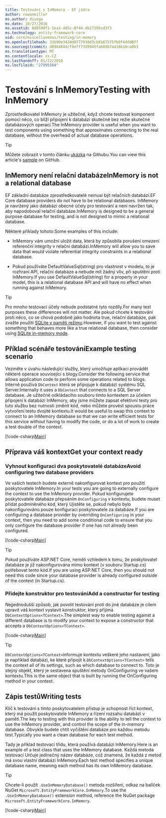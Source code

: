 ```yaml
---
title: Testování s InMemory - EF jádra
author: rowanmiller
ms.author: divega
ms.date: 10/27/2016
ms.assetid: 0d0590f1-1ea3-4d5c-8f44-db17395cd3f3
ms.technology: entity-framework-core
uid: core/miscellaneous/testing/in-memory
ms.openlocfilehash: 33690e3424d0777930d3cb8167575fb0f4ddd8f7
ms.sourcegitcommit: d096484dcf9eff73d9943fa60db7a418b10ca0b3
ms.translationtype: MT
ms.contentlocale: cs-CZ
ms.lasthandoff: 01/22/2018
ms.locfileid: "27995584"
---
```

# <a name="testing-with-inmemory"></a><span data-ttu-id="25f12-102">Testování s InMemory</span><span class="sxs-lookup"><span data-stu-id="25f12-102">Testing with InMemory</span></span>

<span data-ttu-id="25f12-103">Zprostředkovatel InMemory je užitečné, když chcete testovat komponent pomocí něco, co blíží připojení k databázi skutečné bez režie skutečné databázových operací.</span><span class="sxs-lookup"><span data-stu-id="25f12-103">The InMemory provider is useful when you want to test components using something that approximates connecting to the real database, without the overhead of actual database operations.</span></span>

> [!TIP]  
> <span data-ttu-id="25f12-104">Můžete zobrazit v tomto článku [ukázka](https://github.com/aspnet/EntityFramework.Docs/tree/master/samples/core/Miscellaneous/Testing) na Githubu.</span><span class="sxs-lookup"><span data-stu-id="25f12-104">You can view this article's [sample](https://github.com/aspnet/EntityFramework.Docs/tree/master/samples/core/Miscellaneous/Testing) on GitHub.</span></span>

## <a name="inmemory-is-not-a-relational-database"></a><span data-ttu-id="25f12-105">InMemory není relační databáze</span><span class="sxs-lookup"><span data-stu-id="25f12-105">InMemory is not a relational database</span></span>

<span data-ttu-id="25f12-106">EF základní databáze zprostředkovatelé nemusí být relačních databází.</span><span class="sxs-lookup"><span data-stu-id="25f12-106">EF Core database providers do not have to be relational databases.</span></span> <span data-ttu-id="25f12-107">InMemory je navržený jako databázi obecné účely pro testování a není navržen tak, aby napodoboval relační databáze.</span><span class="sxs-lookup"><span data-stu-id="25f12-107">InMemory is designed to be a general purpose database for testing, and is not designed to mimic a relational database.</span></span>

<span data-ttu-id="25f12-108">Některé příklady tohoto:</span><span class="sxs-lookup"><span data-stu-id="25f12-108">Some examples of this include:</span></span>
* <span data-ttu-id="25f12-109">InMemory vám umožní uložit data, která by způsobila porušení omezení referenční integrity v relační databázi.</span><span class="sxs-lookup"><span data-stu-id="25f12-109">InMemory will allow you to save data that would violate referential integrity constraints in a relational database.</span></span>

* <span data-ttu-id="25f12-110">Pokud používáte DefaultValueSql(string) pro vlastnost v modelu, to je rozhraní API, relační databáze a nebude mít žádný vliv, při spuštění proti InMemory.</span><span class="sxs-lookup"><span data-stu-id="25f12-110">If you use DefaultValueSql(string) for a property in your model, this is a relational database API and will have no effect when running against InMemory.</span></span>

> [!TIP]  
> <span data-ttu-id="25f12-111">Pro mnoho testovací účely nebude podstatné tyto rozdíly.</span><span class="sxs-lookup"><span data-stu-id="25f12-111">For many test purposes these differences will not matter.</span></span> <span data-ttu-id="25f12-112">Ale pokud chcete k testování proti něco, co se chová podobně jako hodnota true, relační databáze, pak zvažte použití [SQLite v paměti režimu](sqlite.md).</span><span class="sxs-lookup"><span data-stu-id="25f12-112">However, if you want to test against something that behaves more like a true relational database, then consider using [SQLite in-memory mode](sqlite.md).</span></span>

## <a name="example-testing-scenario"></a><span data-ttu-id="25f12-113">Příklad scénáře testování</span><span class="sxs-lookup"><span data-stu-id="25f12-113">Example testing scenario</span></span>

<span data-ttu-id="25f12-114">Vezměte v úvahu následující služby, který umožňuje aplikaci provádět některé operace související s blogy.</span><span class="sxs-lookup"><span data-stu-id="25f12-114">Consider the following service that allows application code to perform some operations related to blogs.</span></span> <span data-ttu-id="25f12-115">Interně používá `DbContext` která se připojuje k databázi systému SQL Server.</span><span class="sxs-lookup"><span data-stu-id="25f12-115">Internally it uses a `DbContext` that connects to a SQL Server database.</span></span> <span data-ttu-id="25f12-116">Je užitečné odkládacího souboru tímto kontextem za účelem připojení k databázi InMemory, aby jsme můžete zapsat efektivní testy pro tuto službu bez nutnosti změnit kód, nebo můžete provést spoustu práce vytvoření testu dvojité kontextu.</span><span class="sxs-lookup"><span data-stu-id="25f12-116">It would be useful to swap this context to connect to an InMemory database so that we can write efficient tests for this service without having to modify the code, or do a lot of work to create a test double of the context.</span></span>

[!code-csharp[Main](../../../../samples/core/Miscellaneous/Testing/BusinessLogic/BlogService.cs)]

## <a name="get-your-context-ready"></a><span data-ttu-id="25f12-117">Příprava váš kontext</span><span class="sxs-lookup"><span data-stu-id="25f12-117">Get your context ready</span></span>

### <a name="avoid-configuring-two-database-providers"></a><span data-ttu-id="25f12-118">Vyhnout konfiguraci dva poskytovatelé databáze</span><span class="sxs-lookup"><span data-stu-id="25f12-118">Avoid configuring two database providers</span></span>

<span data-ttu-id="25f12-119">Ve vašich testech budete externě nakonfigurovat kontext pro použití poskytovatele InMemory.</span><span class="sxs-lookup"><span data-stu-id="25f12-119">In your tests you are going to externally configure the context to use the InMemory provider.</span></span> <span data-ttu-id="25f12-120">Pokud konfigurujete poskytovatele databáze přepsáním `OnConfiguring` v kontextu, budete muset přidat podmíněného kód, který Ujistěte se, pokud nebylo bylo nakonfigurováno pouze konfiguraci poskytovatele za databáze.</span><span class="sxs-lookup"><span data-stu-id="25f12-120">If you are configuring a database provider by overriding `OnConfiguring` in your context, then you need to add some conditional code to ensure that you only configure the database provider if one has not already been configured.</span></span>

[!code-csharp[Main](../../../../samples/core/Miscellaneous/Testing/BusinessLogic/BloggingContext.cs#OnConfiguring)]

> [!TIP]  
> <span data-ttu-id="25f12-121">Pokud používáte ASP.NET Core, neměli vzhledem k tomu, že poskytovatel databáze je již nakonfigurována mimo kontext (v souboru Startup.cs) potřebovat tento kód.</span><span class="sxs-lookup"><span data-stu-id="25f12-121">If you are using ASP.NET Core, then you should not need this code since your database provider is already configured outside of the context (in Startup.cs).</span></span>

### <a name="add-a-constructor-for-testing"></a><span data-ttu-id="25f12-122">Přidejte konstruktor pro testování</span><span class="sxs-lookup"><span data-stu-id="25f12-122">Add a constructor for testing</span></span>

<span data-ttu-id="25f12-123">Nejjednodušší způsob, jak povolit testování proti do jiné databáze je cílem upravit váš kontext vystavit konstruktor, který přijímá `DbContextOptions<TContext>`.</span><span class="sxs-lookup"><span data-stu-id="25f12-123">The simplest way to enable testing against a different database is to modify your context to expose a constructor that accepts a `DbContextOptions<TContext>`.</span></span>

[!code-csharp[Main](../../../../samples/core/Miscellaneous/Testing/BusinessLogic/BloggingContext.cs#Constructors)]

> [!TIP]  
> <span data-ttu-id="25f12-124">`DbContextOptions<TContext>`informuje kontextu veškeré jeho nastavení, jako je například databázi, ke které připojit k.</span><span class="sxs-lookup"><span data-stu-id="25f12-124">`DbContextOptions<TContext>` tells the context all of its settings, such as which database to connect to.</span></span> <span data-ttu-id="25f12-125">Toto je stejný objekt, který je sestavena spuštění metody OnConfiguring ve vašem kontextu.</span><span class="sxs-lookup"><span data-stu-id="25f12-125">This is the same object that is built by running the OnConfiguring method in your context.</span></span>

## <a name="writing-tests"></a><span data-ttu-id="25f12-126">Zápis testů</span><span class="sxs-lookup"><span data-stu-id="25f12-126">Writing tests</span></span>

<span data-ttu-id="25f12-127">Klíč k testování s tímto poskytovatelem přístup je schopnost říct kontext, který má použít poskytovatele InMemory a řízení rozsahu databázi v paměti.</span><span class="sxs-lookup"><span data-stu-id="25f12-127">The key to testing with this provider is the ability to tell the context to use the InMemory provider, and control the scope of the in-memory database.</span></span> <span data-ttu-id="25f12-128">Obvykle budete chtít vyčištění databáze pro každou metodu test.</span><span class="sxs-lookup"><span data-stu-id="25f12-128">Typically you want a clean database for each test method.</span></span>

<span data-ttu-id="25f12-129">Tady je příklad testovací třídu, která používá databázi InMemory.</span><span class="sxs-lookup"><span data-stu-id="25f12-129">Here is an example of a test class that uses the InMemory database.</span></span> <span data-ttu-id="25f12-130">Každá metoda testovací Určuje jedinečný název databáze, což znamená, že každá z metod má svou vlastní databázi InMemory.</span><span class="sxs-lookup"><span data-stu-id="25f12-130">Each test method specifies a unique database name, meaning each method has its own InMemory database.</span></span>

>[!TIP]
> <span data-ttu-id="25f12-131">Chcete-li použít `.UseInMemoryDatabase()` metoda rozšíření, odkaz na balíček NuGet `Microsoft.EntityFrameworkCore.InMemory`.</span><span class="sxs-lookup"><span data-stu-id="25f12-131">To use the `.UseInMemoryDatabase()` extension method, reference the NuGet package `Microsoft.EntityFrameworkCore.InMemory`.</span></span>

[!code-csharp[Main](../../../../samples/core/Miscellaneous/Testing/TestProject/InMemory/BlogServiceTests.cs)]
